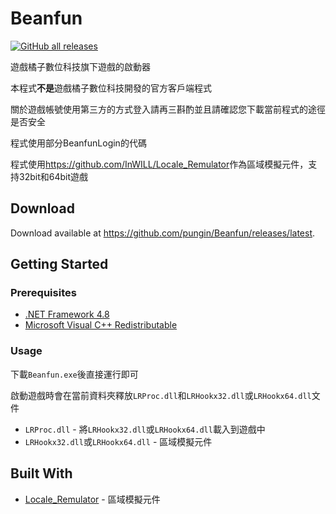 # Beanfun

[![GitHub all releases](https://img.shields.io/github/downloads/pungin/Beanfun/total)](https://github.com/pungin/Beanfun/releases)

遊戲橘子數位科技旗下遊戲的啟動器

本程式**不是**遊戲橘子數位科技開發的官方客戶端程式

關於遊戲帳號使用第三方的方式登入請再三斟酌並且請確認您下載當前程式的途徑是否安全

程式使用部分BeanfunLogin的代碼

程式使用<https://github.com/InWILL/Locale_Remulator>作為區域模擬元件，支持32bit和64bit遊戲

## Download

Download available at <https://github.com/pungin/Beanfun/releases/latest>.

## Getting Started

### Prerequisites

* [.NET Framework 4.8](https://dotnet.microsoft.com/en-us/download/dotnet-framework/net48)
* [Microsoft Visual C++ Redistributable](https://docs.microsoft.com/zh-CN/cpp/windows/latest-supported-vc-redist?view=msvc-170)

### Usage

下載`Beanfun.exe`後直接運行即可

啟動遊戲時會在當前資料夾釋放`LRProc.dll`和`LRHookx32.dll`或`LRHookx64.dll`文件
* `LRProc.dll` - 將`LRHookx32.dll`或`LRHookx64.dll`載入到遊戲中
* `LRHookx32.dll`或`LRHookx64.dll` - 區域模擬元件

## Built With

* [Locale_Remulator](https://github.com/InWILL/Locale_Remulator) - 區域模擬元件